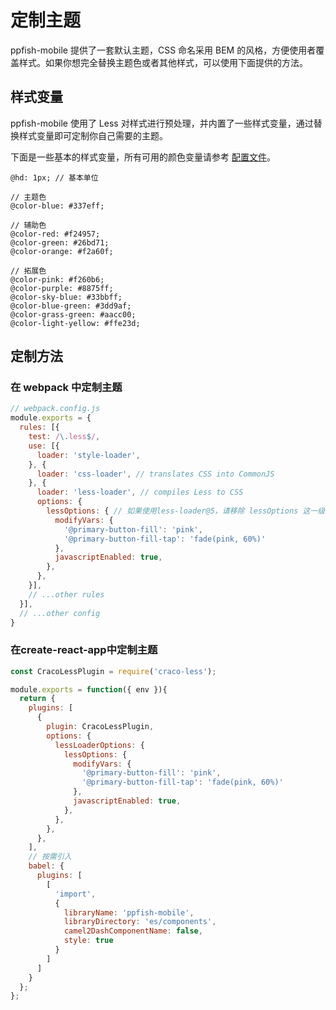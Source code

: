 # 定制主题
ppfish-mobile 提供了一套默认主题，CSS 命名采用 BEM 的风格，方便使用者覆盖样式。如果你想完全替换主题色或者其他样式，可以使用下面提供的方法。

## 样式变量
ppfish-mobile 使用了 Less 对样式进行预处理，并内置了一些样式变量，通过替换样式变量即可定制你自己需要的主题。

下面是一些基本的样式变量，所有可用的颜色变量请参考 [配置文件](https://github.com/NSFI/ppfish-mobile/blob/master/source/assets/css/themes/default.less)。
```less
@hd: 1px; // 基本单位

// 主题色
@color-blue: #337eff;

// 辅助色
@color-red: #f24957;
@color-green: #26bd71;
@color-orange: #f2a60f;

// 拓展色
@color-pink: #f260b6;
@color-purple: #8875ff;
@color-sky-blue: #33bbff;
@color-blue-green: #3dd9af;
@color-grass-green: #aacc00;
@color-light-yellow: #ffe23d;

```

## 定制方法

### 在 webpack 中定制主题
```js
// webpack.config.js
module.exports = {
  rules: [{
    test: /\.less$/,
    use: [{
      loader: 'style-loader',
    }, {
      loader: 'css-loader', // translates CSS into CommonJS
    }, {
      loader: 'less-loader', // compiles Less to CSS
      options: {
        lessOptions: { // 如果使用less-loader@5，请移除 lessOptions 这一级直接配置选项。
          modifyVars: {
            '@primary-button-fill': 'pink',
            '@primary-button-fill-tap': 'fade(pink, 60%)'
          },
          javascriptEnabled: true,
        },
      },
    }],
    // ...other rules
  }],
  // ...other config
}
```

### 在create-react-app中定制主题

```js
const CracoLessPlugin = require('craco-less');

module.exports = function({ env }){
  return {
    plugins: [
      {
        plugin: CracoLessPlugin,
        options: {
          lessLoaderOptions: {
            lessOptions: {
              modifyVars: {
                '@primary-button-fill': 'pink',
                '@primary-button-fill-tap': 'fade(pink, 60%)'
              },
              javascriptEnabled: true,
            },
          },
        },
      },
    ],
    // 按需引入
    babel: {
      plugins: [
        [
          'import',
          {
            libraryName: 'ppfish-mobile',
            libraryDirectory: 'es/components',
            camel2DashComponentName: false,
            style: true
          }
        ]
      ]
    }
  };
};
```